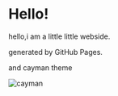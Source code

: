 # Hello!

hello,i am a little little webside.

generated by GitHub Pages.

and cayman theme

![cayman](https://github.com/pages-themes/cayman/raw/master/thumbnail.png "cayman")

